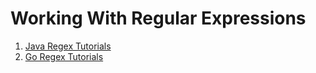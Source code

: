 # Working With Regular Expressions

1. [Java Regex Tutorials](http://www.vogella.com/tutorials/JavaRegularExpressions/article.html)
2. [Go Regex Tutorials](https://github.com/StefanSchroeder/Golang-Regex-Tutorial/blob/master/01-chapter1.markdown)